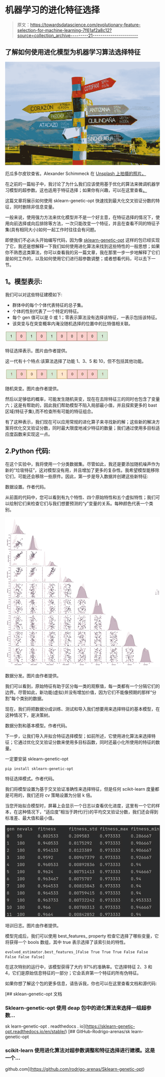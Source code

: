 # 机器学习的进化特征选择

> 原文：<https://towardsdatascience.com/evolutionary-feature-selection-for-machine-learning-7f61af2a8c12?source=collection_archive---------21----------------------->

## 了解如何使用进化模型为机器学习算法选择特征

![](img/fda72189be88a48a82ec9603300bfbf7.png)

厄瓜多尔皮钦查省。Alexander Schimmeck 在 [Unsplash 上拍摄的照片。](https://unsplash.com/photos/Aohf8gqa7Zc)

在之前的一篇帖子中，我讨论了为什么我们应该使用基于优化的算法来微调机器学习模型的超参数。这也适用于特征选择；如果你有兴趣，可以在这里查看[。](/hyperparameters-tuning-from-grid-search-to-optimization-a09853e4e9b8)

这篇文章将展示如何使用 sklearn-genetic-opt 快速找到最大化交叉验证分数的特征，同时删除非信息变量。

一般来说，使用强力方法来优化模型并不是一个好主意，在特征选择的情况下，使用向前选择或向后排除等方法，一次只能改变一个特征，并且在查看不同的特征子集(具有相同大小)如何一起工作时往往会有问题。

即使我们不必从头开始编写代码，因为像 [sklearn-genetic-opt](https://sklearn-genetic-opt.readthedocs.io/en/stable/) 这样的包已经实现了它，我还是想解释一下我们如何使用进化算法来找到这些特性的一般思想；如果你不熟悉这类算法，你可以查看我的另一篇文章，我在那里一步一步地解释了它们是如何工作的，以及如何使用它们进行超参数调整；或者想看代码，可以去下一节。

## **1。模型表示:**

我们可以对这些特征建模如下:

*   群体中的每个个体代表特征的总子集。
*   个体的性别代表了一个特定的特征。
*   每个 gen 值可以是 0 或 1；零表示算法没有选择该特征，一表示包括该特征。
*   该突变与在突变概率内淹没随机选择的位置中的比特值相关联。

![](img/6ba4f28443a18210a2bb4f09f2b368e7.png)

特征选择表示。图片由作者提供。

这一代有十个特点:该算法选择了功能 1、3、5 和 10，但不包括其他功能。

![](img/a290e1c3b57f02daaa6cb04b0a83c75b.png)

随机突变。图片由作者提供。

然后以足够低的概率，可能发生随机突变，现在在去除特征三的同时也包含了变量六；这是有帮助的，因此我们帮助模型不陷入局部最小值，并且探索更多的 bast 区域(特征子集),而不检查所有可能的特征组合。

有了这种表示，我们现在可以应用常规的进化算子来寻找新的解；这些新的解决方案将优化交叉验证分数，同时最大限度地减少特征的数量；我们通过使用多目标适应度函数来实现这一点。

## 2.Python 代码:

在这个实验中，我将使用一个分类数据集。尽管如此，我还是要添加随机噪声作为新的“垃圾特征”，这对模型没有用，并且增加了更多的复杂性。我希望模型能移除它们，可能还会移除一些原件。因此，第一步是导入数据并创建这些新特征:

数据设置。作者代码。

从前面的代码中，您可以看到有九个特性、四个原始特性和五个虚拟特性；我们可以绘制它们来检查它们与我们想要预测的“y”变量的关系。每种颜色代表一个类别。

![](img/e4dfb39d2098a55eecd37c04988077f9.png)

数据分发。图片由作者提供。

我们可以看到，原始特征有助于区分每一类的观察值，每一类都有一个分隔它们的边界。尽管如此，新功能(虚拟)并没有增加价值，因为它们不能像预期的那样“分割”每个类别的数据。

现在，我们将把数据分成训练、测试和导入我们想要用来选择特征的基本模型，在这种情况下，是决策树。

数据分割和基本模型。作者代码。

下一步，让我们导入并拟合特征选择模型；如前所述，它使用进化算法来选择特征；它通过优化交叉验证分数来使用多目标函数，同时还最小化所使用的特征的数量。

一定要安装 sklearn-genetic-opt

```
pip install sklearn-genetic-opt
```

特征选择模式。作者代码。

我们将模型设置为基于交叉验证准确性来选择特征，但是任何 scikit-learn 度量都是可用的，我们还将 cv 策略设置为分层 k 倍。

当您开始拟合模型时，屏幕上会显示一个日志以查看优化进度，这里有一个它的样本，在这种情况下，“适应度”相当于跨代(行)的平均交叉验证分数，我们还会得到标准差、最大值和最小值。

![](img/041b4146a348784f826bb14678c889a1.png)

培训日志。图片由作者提供。

模型完成后，我们可以使用 best_features_ property 检查它选择了哪些变量，它将获得一个 bools 数组，其中 true 表示选择了该索引处的特性。

```
evolved_estimator.best_features_[False True True True False False False False False]
```

在这次特别的运行中，该模型获得了大约 97%的准确率。它选择特征 2、3 和 4，它们是原始信息特征的一部分；它会丢弃第一个特征的所有伪特征。

如果你想了解这个包的更多信息，请告诉我，你也可以在这里查看文档和源代码:

[](https://sklearn-genetic-opt.readthedocs.io/en/stable/) [## sklean-genetic-opt 文档

### Sklearn-genetic-opt 使用 deap 包中的进化算法来选择一组超参数…

sk learn-genetic-opt . readthedocs . io](https://sklearn-genetic-opt.readthedocs.io/en/stable/) [](https://github.com/rodrigo-arenas/Sklearn-genetic-opt) [## GitHub-Rodrigo-arenas/sk learn-genetic-opt

### scikit-learn 使用进化算法对超参数调整和特征选择进行建模。这是一个…

github.com](https://github.com/rodrigo-arenas/Sklearn-genetic-opt)